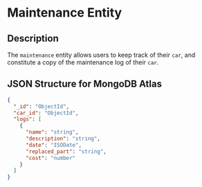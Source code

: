 # Maintenance Entity

## Description

The `maintenance` entity allows users to keep track of their `car`, and constitute a copy of the maintenance log of their `car`.

## JSON Structure for MongoDB Atlas

```JSON
{
  "_id": "ObjectId",
  "car_id": "ObjectId",
  "logs": [
    {
      "name": "string",
      "description": "string",
      "date": "ISODate",
      "replaced_part": "string",
      "cost": "number"
    }
  ]
}
```